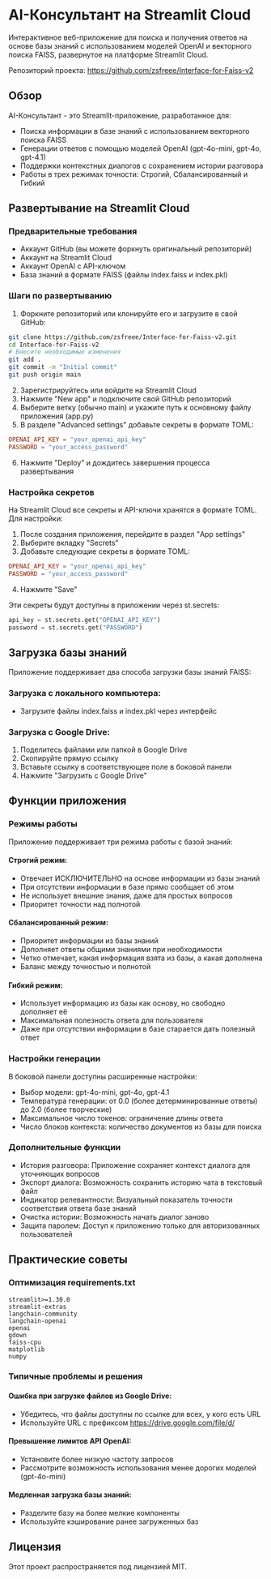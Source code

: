 # AI-Консультант на Streamlit Cloud

Интерактивное веб-приложение для поиска и получения ответов на основе базы знаний с использованием моделей OpenAI и векторного поиска FAISS, развернутое на платформе Streamlit Cloud.

Репозиторий проекта: https://github.com/zsfreee/Interface-for-Faiss-v2

## Обзор

AI-Консультант - это Streamlit-приложение, разработанное для:

- Поиска информации в базе знаний с использованием векторного поиска FAISS
- Генерации ответов с помощью моделей OpenAI (gpt-4o-mini, gpt-4o, gpt-4.1)
- Поддержки контекстных диалогов с сохранением истории разговора
- Работы в трех режимах точности: Строгий, Сбалансированный и Гибкий

## Развертывание на Streamlit Cloud

### Предварительные требования

- Аккаунт GitHub (вы можете форкнуть оригинальный репозиторий)
- Аккаунт на Streamlit Cloud
- Аккаунт OpenAI с API-ключом
- База знаний в формате FAISS (файлы index.faiss и index.pkl)

### Шаги по развертыванию

1. Форкните репозиторий или клонируйте его и загрузите в свой GitHub:

```bash
git clone https://github.com/zsfreee/Interface-for-Faiss-v2.git
cd Interface-for-Faiss-v2
# Внесите необходимые изменения
git add .
git commit -m "Initial commit"
git push origin main
```

2. Зарегистрируйтесь или войдите на Streamlit Cloud
3. Нажмите "New app" и подключите свой GitHub репозиторий
4. Выберите ветку (обычно main) и укажите путь к основному файлу приложения (app.py)
5. В разделе "Advanced settings" добавьте секреты в формате TOML:

```toml
OPENAI_API_KEY = "your_openai_api_key"
PASSWORD = "your_access_password"
```

6. Нажмите "Deploy" и дождитесь завершения процесса развертывания

### Настройка секретов

На Streamlit Cloud все секреты и API-ключи хранятся в формате TOML. Для настройки:

1. После создания приложения, перейдите в раздел "App settings"
2. Выберите вкладку "Secrets"
3. Добавьте следующие секреты в формате TOML:

```toml
OPENAI_API_KEY = "your_openai_api_key"
PASSWORD = "your_access_password"
```

4. Нажмите "Save"

Эти секреты будут доступны в приложении через st.secrets:
```python
api_key = st.secrets.get("OPENAI_API_KEY")
password = st.secrets.get("PASSWORD")
```

## Загрузка базы знаний

Приложение поддерживает два способа загрузки базы знаний FAISS:

### Загрузка с локального компьютера:

- Загрузите файлы index.faiss и index.pkl через интерфейс

### Загрузка с Google Drive:

1. Поделитесь файлами или папкой в Google Drive
2. Скопируйте прямую ссылку
3. Вставьте ссылку в соответствующее поле в боковой панели
4. Нажмите "Загрузить с Google Drive"

## Функции приложения

### Режимы работы

Приложение поддерживает три режима работы с базой знаний:

#### Строгий режим:

- Отвечает ИСКЛЮЧИТЕЛЬНО на основе информации из базы знаний
- При отсутствии информации в базе прямо сообщает об этом
- Не использует внешние знания, даже для простых вопросов
- Приоритет точности над полнотой

#### Сбалансированный режим:

- Приоритет информации из базы знаний
- Дополняет ответы общими знаниями при необходимости
- Четко отмечает, какая информация взята из базы, а какая дополнена
- Баланс между точностью и полнотой

#### Гибкий режим:

- Использует информацию из базы как основу, но свободно дополняет её
- Максимальная полезность ответа для пользователя
- Даже при отсутствии информации в базе старается дать полезный ответ

### Настройки генерации

В боковой панели доступны расширенные настройки:

- Выбор модели: gpt-4o-mini, gpt-4o, gpt-4.1
- Температура генерации: от 0.0 (более детерминированные ответы) до 2.0 (более творческие)
- Максимальное число токенов: ограничение длины ответа
- Число блоков контекста: количество документов из базы для поиска

### Дополнительные функции

- История разговора: Приложение сохраняет контекст диалога для уточняющих вопросов
- Экспорт диалога: Возможность сохранить историю чата в текстовый файл
- Индикатор релевантности: Визуальный показатель точности соответствия ответа базе знаний
- Очистка истории: Возможность начать диалог заново
- Защита паролем: Доступ к приложению только для авторизованных пользователей

## Практические советы

### Оптимизация requirements.txt

```
streamlit>=1.30.0
streamlit-extras
langchain-community
langchain-openai
openai
gdown
faiss-cpu
matplotlib
numpy
```

### Типичные проблемы и решения

#### Ошибка при загрузке файлов из Google Drive:

- Убедитесь, что файлы доступны по ссылке для всех, у кого есть URL
- Используйте URL с префиксом https://drive.google.com/file/d/

#### Превышение лимитов API OpenAI:

- Установите более низкую частоту запросов
- Рассмотрите возможность использования менее дорогих моделей (gpt-4o-mini)

#### Медленная загрузка базы знаний:

- Разделите базу на более мелкие компоненты
- Используйте кэширование ранее загруженных баз

## Лицензия

Этот проект распространяется под лицензией MIT. 
